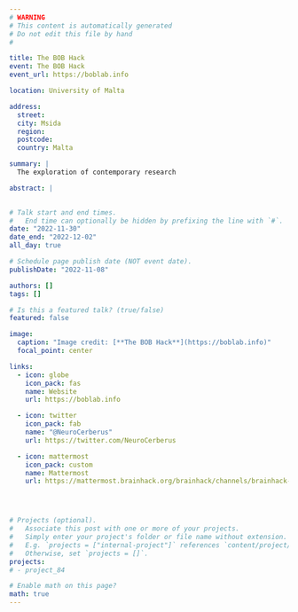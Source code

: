 ```yaml
---
# WARNING
# This content is automatically generated
# Do not edit this file by hand
#

title: The BOB Hack
event: The BOB Hack
event_url: https://boblab.info

location: University of Malta

address:
  street: 
  city: Msida
  region: 
  postcode: 
  country: Malta

summary: |
  The exploration of contemporary research

abstract: |
  

# Talk start and end times.
#   End time can optionally be hidden by prefixing the line with `#`.
date: "2022-11-30"
date_end: "2022-12-02"
all_day: true

# Schedule page publish date (NOT event date).
publishDate: "2022-11-08"

authors: []
tags: []

# Is this a featured talk? (true/false)
featured: false

image:
  caption: "Image credit: [**The BOB Hack**](https://boblab.info)"
  focal_point: center

links:
  - icon: globe
    icon_pack: fas
    name: Website
    url: https://boblab.info

  - icon: twitter
    icon_pack: fab
    name: "@NeuroCerberus"
    url: https://twitter.com/NeuroCerberus

  - icon: mattermost
    icon_pack: custom
    name: Mattermost
    url: https://mattermost.brainhack.org/brainhack/channels/brainhack-malta




# Projects (optional).
#   Associate this post with one or more of your projects.
#   Simply enter your project's folder or file name without extension.
#   E.g. `projects = ["internal-project"]` references `content/project/deep-learning/index.md`.
#   Otherwise, set `projects = []`.
projects:
# - project_84

# Enable math on this page?
math: true
---
```


